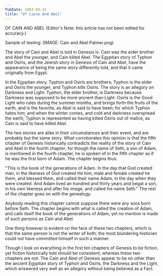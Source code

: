 ```yaml
---
PubDate: 1803-03-31
title: "Of Caine And Abel"
---
```


OF CAIN AND ABEL (Editor's Note: this article has not been edited for accuracy.)

Sample of testing:   (IMAGE: Cain and Abel Palmer.png)

The story of Cain and Abel is told in Genesis iv. Cain was the elder
brother and Abel the younger, and Cain killed Abel. The Egyptian story of
Typhon and Osiris, and the Jewish story in Genesis of Cain and Abel, have
the appearance of being the same story differently told, and that it came
originally from Egypt.

In the Egyptian story, Typhon and Osiris are brothers; Typhon is the elder
and Osiris the younger, and Typhon kills Osiris. The story is an allegory
on Darkness and Light: Typhon, the elder brother, is Darkness because
Darkness was supposed to be more ancient than Light: Osiris is the Good
Light who rules during the summer months, and brings forth the fruits of
the earth, and is the favorite, as Abel is said to have been; for which
Typhon hates him; and when the winter comes, and cold and darkness
overspread the earth, Typhon is represented as having killed Osiris out of
malice, as Cain is said to have killed Abel.

The two stories are alike in their circumstances and their event, and are
probably but the same story. What corroborates this opinion is that the
fifth chapter of Genesis historically contradicts the reality of the story
of Cain and Abel in the fourth chapter; for though the name of Seth, a son
of Adam, is mentioned in the fourth chapter, he is spoken of in the fifth
chapter as if he was the first born of Adam. The chapter begins thus:

"This is the book of the generations of Adam. In the day that God created
man, in the likeness of God created He him; male and female created he
them, and blessed them, and called their name Adam, in the day when they
were created. And Adam lived an hundred and thirty years and begat a son,
in his own likeness and after his image, and called his name Seth." The
rest of the chapter goes on with the genealogy.

Anybody reading this chapter cannot suppose there were any sons born
before Seth. The chapter begins with what is called the creation of Adam,
and calls itself the book of the generations of Adam, yet no mention is
made of such persons as Cain and Abel.

One thing however is evident on the face of these two chapters, which  is
that the same person is not the writer of both; the most blundering
historian could not have committed himself in such a manner.

Though I look on everything in the first ten chapters of Genesis to be
fiction, yet fiction historically told should be consistent; whereas these
two chapters are not. The Cain and Abel of Genesis appear to be no other
than the ancient Egyptian story of Typhon and Osiris, the Darkness and the
Light, which answered very well as an allegory without being believed as a
Fact.
